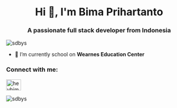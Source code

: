<h1 align="center">Hi 👋, I'm Bima Prihartanto</h1>
<h3 align="center">A passionate full stack developer from Indonesia</h3>

<p align="left"> <img src="https://komarev.com/ghpvc/?username=sdbys&label=Profile%20views&color=0e75b6&style=flat" alt="sdbys" /> </p>

- 🔭 I’m currently school on **Wearnes Education Center**

<h3 align="left">Connect with me:</h3>
<p align="left">
<a href="https://instagram.com/heybim__" target="blank"><img align="center" src="https://raw.githubusercontent.com/rahuldkjain/github-profile-readme-generator/master/src/images/icons/Social/instagram.svg" alt="heybim__" height="30" width="40" /></a>
</p>

<p><img align="center" src="https://github-readme-stats.vercel.app/api/top-langs?username=sdbys&show_icons=true&locale=en&layout=compact" alt="sdbys" /></p>
